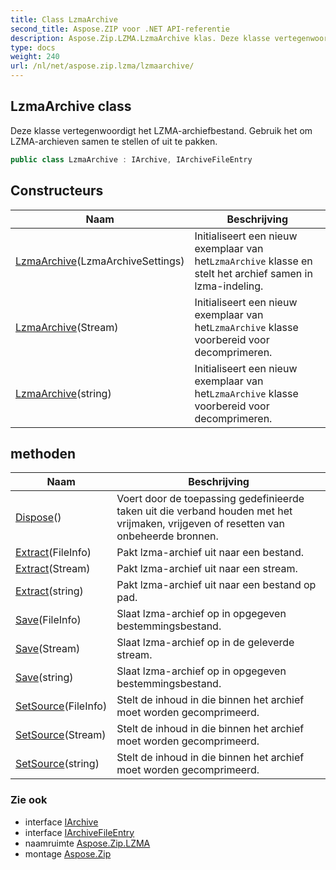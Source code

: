 ```yaml
---
title: Class LzmaArchive
second_title: Aspose.ZIP voor .NET API-referentie
description: Aspose.Zip.LZMA.LzmaArchive klas. Deze klasse vertegenwoordigt het LZMAarchiefbestand. Gebruik het om LZMAarchieven samen te stellen of uit te pakken.
type: docs
weight: 240
url: /nl/net/aspose.zip.lzma/lzmaarchive/
---
```

## LzmaArchive class

Deze klasse vertegenwoordigt het LZMA-archiefbestand. Gebruik het om LZMA-archieven samen te stellen of uit te pakken.

```csharp
public class LzmaArchive : IArchive, IArchiveFileEntry
```

## Constructeurs

| Naam | Beschrijving |
| --- | --- |
| [LzmaArchive](lzmaarchive/#constructor)(LzmaArchiveSettings) | Initialiseert een nieuw exemplaar van het`LzmaArchive` klasse en stelt het archief samen in lzma-indeling. |
| [LzmaArchive](lzmaarchive/#constructor_1)(Stream) | Initialiseert een nieuw exemplaar van het`LzmaArchive` klasse voorbereid voor decomprimeren. |
| [LzmaArchive](lzmaarchive/#constructor_2)(string) | Initialiseert een nieuw exemplaar van het`LzmaArchive` klasse voorbereid voor decomprimeren. |

## methoden

| Naam | Beschrijving |
| --- | --- |
| [Dispose](../../aspose.zip.lzma/lzmaarchive/dispose/)() | Voert door de toepassing gedefinieerde taken uit die verband houden met het vrijmaken, vrijgeven of resetten van onbeheerde bronnen. |
| [Extract](../../aspose.zip.lzma/lzmaarchive/extract/#extract)(FileInfo) | Pakt lzma-archief uit naar een bestand. |
| [Extract](../../aspose.zip.lzma/lzmaarchive/extract/#extract_1)(Stream) | Pakt lzma-archief uit naar een stream. |
| [Extract](../../aspose.zip.lzma/lzmaarchive/extract/#extract_2)(string) | Pakt lzma-archief uit naar een bestand op pad. |
| [Save](../../aspose.zip.lzma/lzmaarchive/save/#save)(FileInfo) | Slaat lzma-archief op in opgegeven bestemmingsbestand. |
| [Save](../../aspose.zip.lzma/lzmaarchive/save/#save_1)(Stream) | Slaat lzma-archief op in de geleverde stream. |
| [Save](../../aspose.zip.lzma/lzmaarchive/save/#save_2)(string) | Slaat lzma-archief op in opgegeven bestemmingsbestand. |
| [SetSource](../../aspose.zip.lzma/lzmaarchive/setsource/#setsource)(FileInfo) | Stelt de inhoud in die binnen het archief moet worden gecomprimeerd. |
| [SetSource](../../aspose.zip.lzma/lzmaarchive/setsource/#setsource_1)(Stream) | Stelt de inhoud in die binnen het archief moet worden gecomprimeerd. |
| [SetSource](../../aspose.zip.lzma/lzmaarchive/setsource/#setsource_2)(string) | Stelt de inhoud in die binnen het archief moet worden gecomprimeerd. |

### Zie ook

* interface [IArchive](../../aspose.zip/iarchive/)
* interface [IArchiveFileEntry](../../aspose.zip/iarchivefileentry/)
* naamruimte [Aspose.Zip.LZMA](../../aspose.zip.lzma/)
* montage [Aspose.Zip](../../)


